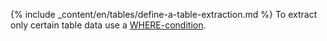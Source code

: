 {% include _content/en/tables/define-a-table-extraction.md  %}
To extract only certain table data use a [WHERE-condition](./where-clause).
